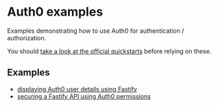 # Auth0 examples

Examples demonstrating how to use Auth0 for authentication / authorization.

You should [take a look at the official quickstarts](https://auth0.com/docs/quickstarts) before relying on these.

## Examples

- [displaying Auth0 user details using Fastify](./web-app-user/)
- [securing a Fastify API using Auth0 permissions](./api-permissions)
